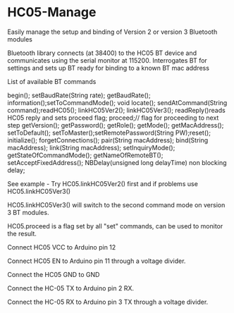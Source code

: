 # HC05-Manage
Easily manage the setup and binding of Version 2 or version 3 Bluetooth modules

  Bluetooth library connects (at 38400) to the HC05 BT device
  and communicates using the serial monitor at 115200.
  Interrogates BT for settings and sets up BT ready for binding to a known BT mac address
  
  List of available BT commands
  
  begin(); setBaudRate(String rate); getBaudRate(); information();setToCommandMode(); void locate(); sendAtCommand(String command);readHC05();
  linkHC05Ver2(); linkHC05Ver3(); readReply()reads HC05 reply and sets proceed flag; proceed;// flag for proceeding to next step
  getVersion(); getPassword(); getRole(); getMode(); getMacAddress(); setToDefault(); setToMaster();setRemotePassword(String PW);reset();
  initialize(); forgetConnections(); pair(String macAddress); bind(String macAddress); link(String macAddress); setInquiryMode(); getStateOfCommandMode();
  getNameOfRemoteBT(); setAcceptFixedAddress(); NBDelay(unsigned long delayTime) non blocking delay;
  
  See example - Try HC05.linkHC05Ver2() first and if problems use HC05.linkHC05Ver3()
  
  HC05.linkHC05Ver3() will switch to the second command mode on version 3 BT modules.

  HC05.proceed is a flag set by all "set" commands, can be used to monitor the result.
 
  Connect HC05 VCC to Arduino pin 12
  
  Connect HC05 EN to Arduino pin 11 through a voltage divider. 
  
  Connect the HC05 GND to GND
  
  Connect the HC-05 TX to Arduino pin 2 RX. 
  
  Connect the HC-05 RX to Arduino pin 3 TX through a voltage divider.
  
